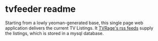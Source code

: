 # tvfeeder readme

Starting from a lowly yeoman-generated base, this single page web application delivers the current TV Listings. It [TVRage's rss feeds](http://www.tvrage.com/rss.php) supply the listings, which is stored in a mysql database.